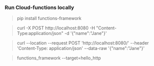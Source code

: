 

### Run Cloud-functions locally

> pip install functions-framework

> curl -X POST http://localhost:8080 -H "Content-Type:application/json"  -d '{"name":"Jane"}'

> curl --location --request POST 'http://localhost:8080/' --header 'Content-Type: application/json' --data-raw '{"name":"Jane"}'

> functions_framework --target=hello_http